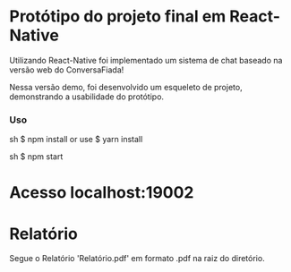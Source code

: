 # Protótipo do projeto final em React-Native

Utilizando React-Native foi implementado um sistema de chat baseado na versão web do ConversaFiada!

Nessa versão demo, foi desenvolvido um esqueleto de projeto, demonstrando a usabilidade do protótipo.

### Uso

sh
$ npm install
or use
$ yarn install


sh
$ npm start

# Acesso localhost:19002


# Relatório

Segue o Relatório 'Relatório.pdf' em formato .pdf na raiz do diretório.
